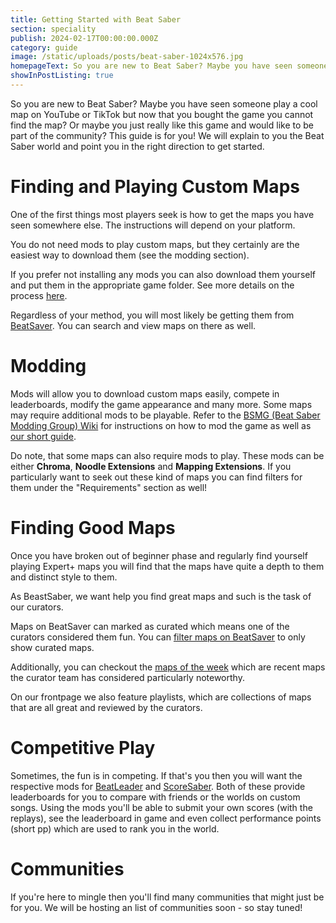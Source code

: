 ```yaml
---
title: Getting Started with Beat Saber
section: speciality
publish: 2024-02-17T00:00:00.000Z
category: guide
image: /static/uploads/posts/beat-saber-1024x576.jpg
homepageText: So you are new to Beat Saber? Maybe you have seen someone play a cool map on YouTube or TikTok but now that you bought the game you cannot find the map? Then this guide is for you!
showInPostListing: true
---
```


So you are new to Beat Saber? Maybe you have seen someone play a cool map on YouTube or TikTok but now that you bought the game you cannot find the map? Or maybe you just really like this game and would like to be part of the community? This guide is for you! We will explain to you the Beat Saber world and point you in the right direction to get started.

# Finding and Playing Custom Maps

One of the first things most players seek is how to get the maps you have seen somewhere else. The instructions will depend on your platform.

You do not need mods to play custom maps, but they certainly are the easiest way to download them (see the modding section).

If you prefer not installing any mods you can also download them yourself and put them in the appropriate game folder. See more details on the process [here](/getting-started/custom-songs/).

Regardless of your method, you will most likely be getting them from [BeatSaver](https://beatsaver.com). You can search and view maps on there as well.

# Modding

Mods will allow you to download custom maps easily, compete in leaderboards, modify the game appearance and many more. Some maps may require additional mods to be playable. Refer to the [BSMG (Beat Saber Modding Group) Wiki](https://bsmg.wiki/beginners-guide.html) for instructions on how to mod the game as well as [our short guide](/installing-the-mod-guide-necessary-for-any-custom-songs).

Do note, that some maps can also require mods to play. These mods can be either **Chroma**, **Noodle Extensions** and **Mapping Extensions**. If you particularly want to seek out these kind of maps you can find filters for them under the "Requirements" section as well!

# Finding Good Maps

Once you have broken out of beginner phase and regularly find yourself playing Expert+ maps you will find that the maps have quite a depth to them and distinct style to them.

As BeastSaber, we want help you find great maps and such is the task of our curators.

Maps on BeatSaver can marked as curated which means one of the curators considered them fun. You can [filter maps on BeatSaver](https://beatsaver.com/?curated=true) to only show curated maps.

Additionally, you can checkout the [maps of the week](/maps-of-the-week/1) which are recent maps the curator team has considered particularly noteworthy.

On our frontpage we also feature playlists, which are collections of maps that are all great and reviewed by the curators.

# Competitive Play

Sometimes, the fun is in competing. If that's you then you will want the respective mods for [BeatLeader](https://beatleader.xyz/) and [ScoreSaber](https://scoresaber.com/). Both of these provide leaderboards for you to compare with friends or the worlds on custom songs. Using the mods you'll be able to submit your own scores (with the replays), see the leaderboard in game and even collect performance points (short pp) which are used to rank you in the world.

# Communities

If you're here to mingle then you'll find many communities that might just be for you. We will be hosting an list of communities soon - so stay tuned!
